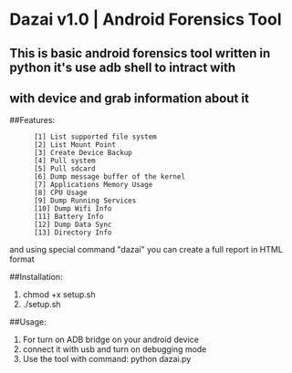 #                               Dazai v1.0 | Android Forensics Tool 
## This is basic android forensics tool written in python it's use adb shell to intract with
## with device and grab information about it

##Features:

          [1] List supported file system
          [2] List Mount Point
          [3] Create Device Backup
          [4] Pull system
          [5] Pull sdcard
          [6] Dump message buffer of the kernel
          [7] Applications Memory Usage
          [8] CPU Usage
          [9] Dump Running Services
          [10] Dump Wifi Info
          [11] Battery Info
          [12] Dump Data Sync
          [13] Directory Info 

and using special command "dazai" you can create a full report in HTML format

##Installation:
1. chmod +x setup.sh
2. ./setup.sh

##Usage:
1. For turn on ADB bridge on your android device
2. connect it with usb and turn on debugging mode
3. Use the tool with command:
   python dazai.py
